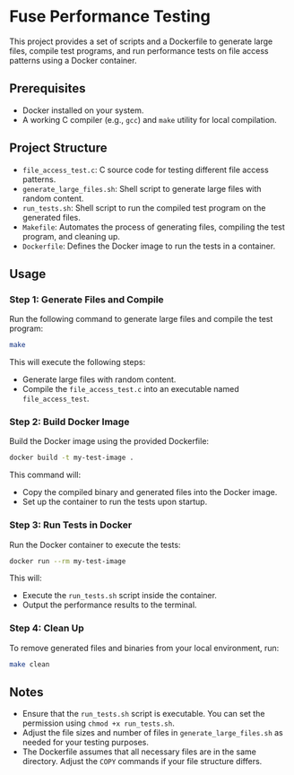 # Fuse Performance Testing

This project provides a set of scripts and a Dockerfile to generate large files, compile test programs, and run performance tests on file access patterns using a Docker container.

## Prerequisites

* Docker installed on your system.
* A working C compiler (e.g., `gcc`) and `make` utility for local compilation.

## Project Structure

* `file_access_test.c`: C source code for testing different file access patterns.
* `generate_large_files.sh`: Shell script to generate large files with random content.
* `run_tests.sh`: Shell script to run the compiled test program on the generated files.
* `Makefile`: Automates the process of generating files, compiling the test program, and cleaning up.
* `Dockerfile`: Defines the Docker image to run the tests in a container.

## Usage

### Step 1: Generate Files and Compile

Run the following command to generate large files and compile the test program:

```bash
make
```

This will execute the following steps:

* Generate large files with random content.
* Compile the `file_access_test.c` into an executable named `file_access_test`.

### Step 2: Build Docker Image

Build the Docker image using the provided Dockerfile:

```bash
docker build -t my-test-image .
```

This command will:

* Copy the compiled binary and generated files into the Docker image.
* Set up the container to run the tests upon startup.

### Step 3: Run Tests in Docker

Run the Docker container to execute the tests:

```bash
docker run --rm my-test-image
```

This will:

* Execute the `run_tests.sh` script inside the container.
* Output the performance results to the terminal.

### Step 4: Clean Up

To remove generated files and binaries from your local environment, run:

```bash
make clean
```

## Notes

* Ensure that the `run_tests.sh` script is executable. You can set the permission using `chmod +x run_tests.sh`.
* Adjust the file sizes and number of files in `generate_large_files.sh` as needed for your testing purposes.
* The Dockerfile assumes that all necessary files are in the same directory. Adjust the `COPY` commands if your file structure differs.

